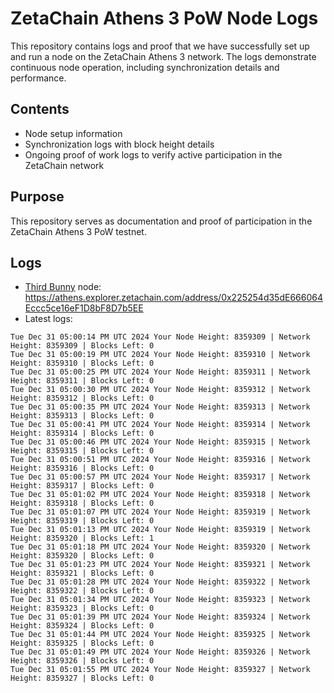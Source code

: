 # ZetaChain Athens 3 PoW Node Logs
This repository contains logs and proof that we have successfully set up and run a node on the ZetaChain Athens 3 network. The logs demonstrate continuous node operation, including synchronization details and performance.

## Contents
- Node setup information
- Synchronization logs with block height details
- Ongoing proof of work logs to verify active participation in the ZetaChain network

## Purpose
This repository serves as documentation and proof of participation in the ZetaChain Athens 3 PoW testnet.

## Logs

- [Third Bunny](https://thirdbunny.xyz/) node: https://athens.explorer.zetachain.com/address/0x225254d35dE666064Eccc5ce16eF1D8bF8D7b5EE
- Latest logs:
```
Tue Dec 31 05:00:14 PM UTC 2024 Your Node Height: 8359309 | Network Height: 8359309 | Blocks Left: 0
Tue Dec 31 05:00:19 PM UTC 2024 Your Node Height: 8359310 | Network Height: 8359310 | Blocks Left: 0
Tue Dec 31 05:00:25 PM UTC 2024 Your Node Height: 8359311 | Network Height: 8359311 | Blocks Left: 0
Tue Dec 31 05:00:30 PM UTC 2024 Your Node Height: 8359312 | Network Height: 8359312 | Blocks Left: 0
Tue Dec 31 05:00:35 PM UTC 2024 Your Node Height: 8359313 | Network Height: 8359313 | Blocks Left: 0
Tue Dec 31 05:00:41 PM UTC 2024 Your Node Height: 8359314 | Network Height: 8359314 | Blocks Left: 0
Tue Dec 31 05:00:46 PM UTC 2024 Your Node Height: 8359315 | Network Height: 8359315 | Blocks Left: 0
Tue Dec 31 05:00:51 PM UTC 2024 Your Node Height: 8359316 | Network Height: 8359316 | Blocks Left: 0
Tue Dec 31 05:00:57 PM UTC 2024 Your Node Height: 8359317 | Network Height: 8359317 | Blocks Left: 0
Tue Dec 31 05:01:02 PM UTC 2024 Your Node Height: 8359318 | Network Height: 8359318 | Blocks Left: 0
Tue Dec 31 05:01:07 PM UTC 2024 Your Node Height: 8359319 | Network Height: 8359319 | Blocks Left: 0
Tue Dec 31 05:01:13 PM UTC 2024 Your Node Height: 8359319 | Network Height: 8359320 | Blocks Left: 1
Tue Dec 31 05:01:18 PM UTC 2024 Your Node Height: 8359320 | Network Height: 8359320 | Blocks Left: 0
Tue Dec 31 05:01:23 PM UTC 2024 Your Node Height: 8359321 | Network Height: 8359321 | Blocks Left: 0
Tue Dec 31 05:01:28 PM UTC 2024 Your Node Height: 8359322 | Network Height: 8359322 | Blocks Left: 0
Tue Dec 31 05:01:34 PM UTC 2024 Your Node Height: 8359323 | Network Height: 8359323 | Blocks Left: 0
Tue Dec 31 05:01:39 PM UTC 2024 Your Node Height: 8359324 | Network Height: 8359324 | Blocks Left: 0
Tue Dec 31 05:01:44 PM UTC 2024 Your Node Height: 8359325 | Network Height: 8359325 | Blocks Left: 0
Tue Dec 31 05:01:49 PM UTC 2024 Your Node Height: 8359326 | Network Height: 8359326 | Blocks Left: 0
Tue Dec 31 05:01:55 PM UTC 2024 Your Node Height: 8359327 | Network Height: 8359327 | Blocks Left: 0
```
